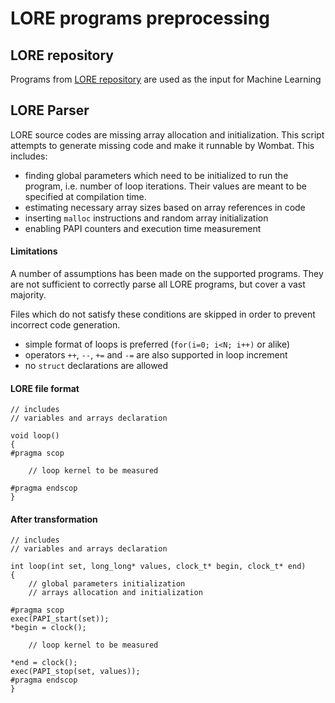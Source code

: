 # LORE programs preprocessing

## LORE repository

Programs from [LORE repository](https://vectorization.computer) are used as the input for Machine Learning 

## LORE Parser

LORE source codes are missing array allocation and initialization. This script attempts to generate missing code and make it runnable by Wombat. This includes:

* finding global parameters which need to be initialized to run the program, i.e. number of loop iterations. Their values are meant to be specified at compilation time.
* estimating necessary array sizes based on array references in code
* inserting `malloc` instructions and random array initialization
* enabling PAPI counters and execution time measurement

#### Limitations

A number of assumptions has been made on the supported programs. They are not sufficient to correctly parse all LORE programs, but cover a vast majority.

Files which do not satisfy these conditions are skipped in order to prevent incorrect code generation.

* simple format of loops is preferred (`for(i=0; i<N; i++)` or alike)
* operators `++`, `--`, `+=` and `-=` are also supported in loop increment
* no `struct` declarations are allowed

#### LORE file format

    // includes
    // variables and arrays declaration
    
    void loop()
    {
    #pragma scop
    
        // loop kernel to be measured
    
    #pragma endscop
    }

#### After transformation

    // includes
    // variables and arrays declaration
    
    int loop(int set, long_long* values, clock_t* begin, clock_t* end)
    {
        // global parameters initialization
        // arrays allocation and initialization
    
    #pragma scop
    exec(PAPI_start(set));
    *begin = clock();
    
        // loop kernel to be measured
        
    *end = clock();
    exec(PAPI_stop(set, values));
    #pragma endscop
    }
